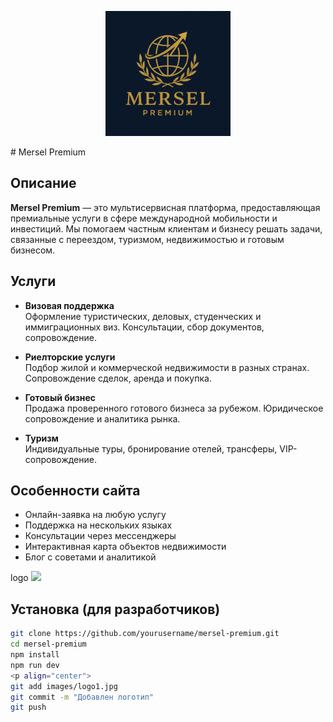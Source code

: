 <p align="center">
  <img src="images/logo1.jpg" alt="Mersel Premium Logo" width="200"/>
</p>
# Mersel Premium

## Описание

**Mersel Premium** — это мультисервисная платформа, предоставляющая премиальные услуги в сфере международной мобильности и инвестиций. Мы помогаем частным клиентам и бизнесу решать задачи, связанные с переездом, туризмом, недвижимостью и готовым бизнесом.

## Услуги

- **Визовая поддержка**  
  Оформление туристических, деловых, студенческих и иммиграционных виз. Консультации, сбор документов, сопровождение.

- **Риелторские услуги**  
  Подбор жилой и коммерческой недвижимости в разных странах. Сопровождение сделок, аренда и покупка.

- **Готовый бизнес**  
  Продажа проверенного готового бизнеса за рубежом. Юридическое сопровождение и аналитика рынка.

- **Туризм**  
  Индивидуальные туры, бронирование отелей, трансферы, VIP-сопровождение.

## Особенности сайта

- Онлайн-заявка на любую услугу
- Поддержка на нескольких языках
- Консультации через мессенджеры
- Интерактивная карта объектов недвижимости
- Блог с советами и аналитикой

logo
<img src="images/logo1.img">

## Установка (для разработчиков)

```bash
git clone https://github.com/yourusername/mersel-premium.git
cd mersel-premium
npm install
npm run dev
<p align="center">
git add images/logo1.jpg
git commit -m "Добавлен логотип"
git push
